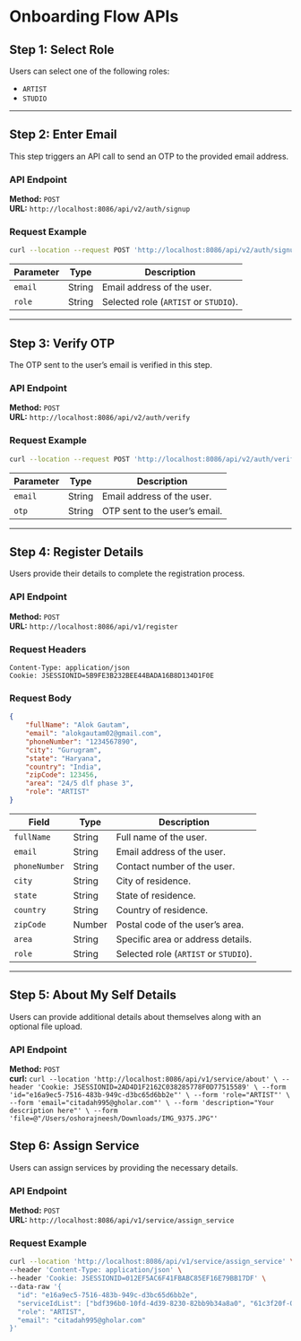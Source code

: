 # Onboarding Flow APIs

## Step 1: Select Role
Users can select one of the following roles:
- `ARTIST`
- `STUDIO`

---

## Step 2: Enter Email
This step triggers an API call to send an OTP to the provided email address.

### API Endpoint
**Method:** `POST`  
**URL:** `http://localhost:8086/api/v2/auth/signup`

### Request Example
```bash
curl --location --request POST 'http://localhost:8086/api/v2/auth/signup?email=rajy3600%40gmail.com&role=STUDIO'
```

| Parameter | Type   | Description                   |
|-----------|--------|-------------------------------|
| `email`   | String | Email address of the user.    |
| `role`    | String | Selected role (`ARTIST` or `STUDIO`). |

---

## Step 3: Verify OTP
The OTP sent to the user’s email is verified in this step.

### API Endpoint
**Method:** `POST`  
**URL:** `http://localhost:8086/api/v2/auth/verify`

### Request Example
```bash
curl --location --request POST 'http://localhost:8086/api/v2/auth/verify?email=rajy3600%40gmail.com&otp=876166'
```

| Parameter | Type   | Description                       |
|-----------|--------|-----------------------------------|
| `email`   | String | Email address of the user.        |
| `otp`     | String | OTP sent to the user’s email.     |

---

## Step 4: Register Details
Users provide their details to complete the registration process.

### API Endpoint
**Method:** `POST`  
**URL:** `http://localhost:8086/api/v1/register`

### Request Headers
```plaintext
Content-Type: application/json
Cookie: JSESSIONID=5B9FE3B232BEE44BADA16B8D134D1F0E
```

### Request Body
```json
{
    "fullName": "Alok Gautam",
    "email": "alokgautam02@gmail.com",
    "phoneNumber": "1234567890",
    "city": "Gurugram",
    "state": "Haryana",
    "country": "India",
    "zipCode": 123456,
    "area": "24/5 dlf phase 3",
    "role": "ARTIST"
}
```

| Field        | Type   | Description                       |
|--------------|--------|-----------------------------------|
| `fullName`   | String | Full name of the user.            |
| `email`      | String | Email address of the user.        |
| `phoneNumber`| String | Contact number of the user.       |
| `city`       | String | City of residence.                |
| `state`      | String | State of residence.               |
| `country`    | String | Country of residence.             |
| `zipCode`    | Number | Postal code of the user’s area.   |
| `area`       | String | Specific area or address details. |
| `role`       | String | Selected role (`ARTIST` or `STUDIO`). |

---

## Step 5: About My Self Details
Users can provide additional details about themselves along with an optional file upload.
### API Endpoint
**Method:** `POST`  
**curl:** `curl --location 'http://localhost:8086/api/v1/service/about' \
--header 'Cookie: JSESSIONID=2AD4D1F2162C038285778F0D77515589' \
--form 'id="e16a9ec5-7516-483b-949c-d3bc65d6bb2e"' \
--form 'role="ARTIST"' \
--form 'email="citadah995@gholar.com"' \
--form 'description="Your description here"' \
--form 'file=@"/Users/oshorajneesh/Downloads/IMG_9375.JPG"'
`

## Step 6: Assign Service
Users can assign services by providing the necessary details.

### API Endpoint
**Method:** `POST`  
**URL:** `http://localhost:8086/api/v1/service/assign_service`

### Request Example
```bash
curl --location 'http://localhost:8086/api/v1/service/assign_service' \
--header 'Content-Type: application/json' \
--header 'Cookie: JSESSIONID=012EF5AC6F41FBABC85EF16E79BB17DF' \
--data-raw '{
  "id": "e16a9ec5-7516-483b-949c-d3bc65d6bb2e",
  "serviceIdList": ["bdf396b0-10fd-4d39-8230-82bb9b34a8a0", "61c3f20f-0a8f-461c-bee8-7e7119bf5ff9"],
  "role": "ARTIST",
  "email": "citadah995@gholar.com"
}'











